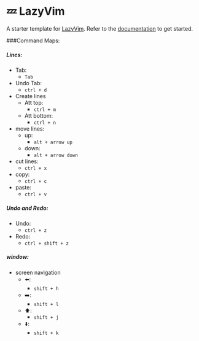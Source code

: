 # 💤 LazyVim

A starter template for [LazyVim](https://github.com/LazyVim/LazyVim).
Refer to the [documentation](https://lazyvim.github.io/installation) to get started.

###Command Maps:

##### Lines:
- Tab:
  - `Tab`
- Undo Tab:
  - `ctrl + d`
- Create lines
  - Att top:
    - `ctrl + m`
  - Att bottom:
    - `ctrl + n`
- move lines:
  - up:
    - `alt + arrow up`
  - down:
    - `alt + arrow down`
- cut lines:
  - `ctrl + x`
- copy:
  - `ctrl + c`
- paste:
  - `ctrl + v`
  
##### Undo and Redo:
- Undo:
  - `ctrl + z`
- Redo:
  - `ctrl + shift + z`

##### window:
- screen navigation
  - ⬅️:
    - `shift + h`
  - ➡️:
    - `shift + l`
  - ⬆️:
    - `shift + j`
  - ⬇️:
    - `shift + k`   
